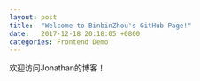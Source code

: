 ```yaml
---
layout: post
title:  "Welcome to BinbinZhou's GitHub Page!"
date:   2017-12-18 20:18:05 +0800
categories: Frontend Demo
---
```

欢迎访问Jonathan的博客！
